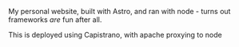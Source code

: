 My personal website, built with Astro, and ran with node - turns out frameworks *are* fun after all.

This is deployed using Capistrano, with apache proxying to node
